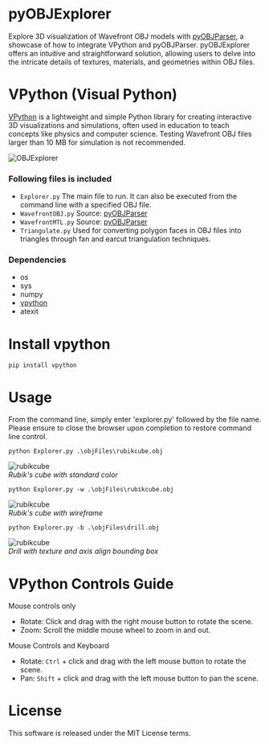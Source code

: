 # pyOBJExplorer

Explore 3D visualization of Wavefront OBJ models with [pyOBJParser](https://github.com/StefanJohnsen/pyOBJParser), a showcase of how to integrate VPython and pyOBJParser. pyOBJExplorer offers an intuitive and straightforward solution, allowing users to delve into the intricate details of textures, materials, and geometries within OBJ files.

# VPython (Visual Python)
[VPython](https://en.wikipedia.org/wiki/VPython) is a lightweight and simple Python library for creating interactive 3D visualizations and simulations, often used in education to teach concepts like physics and computer science. Testing Wavefront OBJ files larger than 10 MB for simulation is not recommended.


![OBJExplorer](https://github.com/StefanJohnsen/pyOBJExplorer/blob/main/objFiles/explorer.png)

### Following files is included
- `Explorer.py` The main file to run. It can also be executed from the command line with a specified OBJ file.
- `WavefrontOBJ.py` Source: [pyOBJParser](https://github.com/StefanJohnsen/pyOBJParser)
- `WavefrontMTL.py` Source: [pyOBJParser](https://github.com/StefanJohnsen/pyOBJParser)
- `Triangulate.py` Used for converting polygon faces in OBJ files into triangles through fan and earcut triangulation techniques.

### Dependencies
- os
- sys
- numpy
- [vpython](https://pypi.org/project/vpython/)
- atexit
  
# Install vpython
```
pip install vpython
```

# Usage

From the command line, simply enter 'explorer.py' followed by the file name.<br>
Please ensure to close the browser upon completion to restore command line control.

```
python Explorer.py .\objFiles\rubikcube.obj
```
![rubikcube](https://github.com/StefanJohnsen/pyOBJExplorer/blob/main/objFiles/rubikcube.png)
<br>*Rubik's cube with standard color*
```
python Explorer.py -w .\objFiles\rubikcube.obj
```
![rubikcube](https://github.com/StefanJohnsen/pyOBJExplorer/blob/main/objFiles/rubikcube-wire.png)
<br>*Rubik's cube with wireframe*
```
python Explorer.py -b .\objFiles\drill.obj
```
![rubikcube](https://github.com/StefanJohnsen/pyOBJExplorer/blob/main/objFiles/drill-box.png)
<br>*Drill with texture and axis align bounding box*

# VPython Controls Guide

Mouse controls only
- Rotate: Click and drag with the right mouse button to rotate the scene.
- Zoom: Scroll the middle mouse wheel to zoom in and out.
  
Mouse Controls and Keyboard
- Rotate: `Ctrl` + click and drag with the left mouse button to rotate the scene.
- Pan: `Shift` + click and drag with the left mouse button to pan the scene.

# License
This software is released under the MIT License terms.
